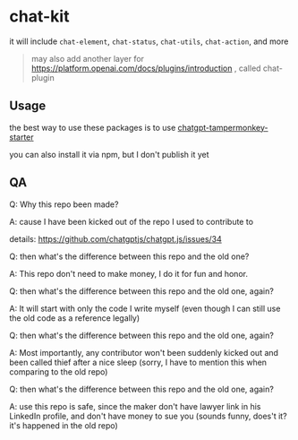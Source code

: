 # chat-kit

it will include `chat-element`, `chat-status`, `chat-utils`, `chat-action`, and more

> may also add another layer for https://platform.openai.com/docs/plugins/introduction , called chat-plugin

## Usage

the best way to use these packages is to use [chatgpt-tampermonkey-starter](https://github.com/mefengl/chatgpt-tampermonkey-starter)

you can also install it via npm, but I don't publish it yet

## QA

Q: Why this repo been made?

A: cause I have been kicked out of the repo I used to contribute to

details: https://github.com/chatgptjs/chatgpt.js/issues/34

Q: then what's the difference between this repo and the old one?

A: This repo don't need to make money, I do it for fun and honor.

Q: then what's the difference between this repo and the old one, again?

A: It will start with only the code I write myself (even though I can still use the old code as a reference legally)

Q: then what's the difference between this repo and the old one, again?

A: Most importantly, any contributor won't been suddenly kicked out and been called thief after a nice sleep (sorry, I have to mention this when comparing to the old repo)

Q: then what's the difference between this repo and the old one, again?

A: use this repo is safe, since the maker don't have lawyer link in his LinkedIn profile, and don't have money to sue you (sounds funny, does't it? it's happened in the old repo)
